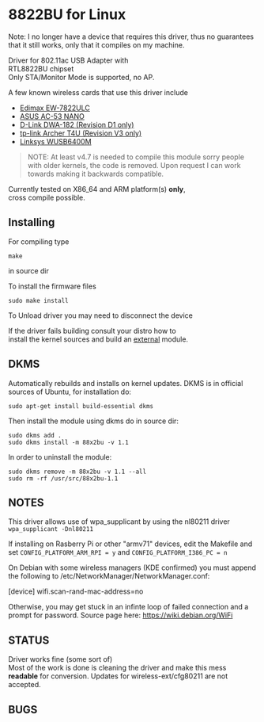 # 8822BU for Linux

Note: I no longer have a device that requires this driver, thus no guarantees that it still works, only that it compiles on my machine.

Driver for 802.11ac USB Adapter with  
RTL8822BU chipset  
Only STA/Monitor Mode is supported, no AP.  

A few known wireless cards that use this driver include 
* [Edimax EW-7822ULC](http://us.edimax.com/edimax/merchandise/merchandise_detail/data/edimax/us/wireless_adapters_ac1200_dual-band/ew-7822ulc/)
* [ASUS AC-53 NANO](https://www.asus.com/Networking/USB-AC53-Nano/)
* [D-Link DWA-182 (Revision D1 only)](http://ca.dlink.com/products/connect/wireless-ac1200-dual-band-usb-adapter/)
* [tp-link Archer T4U (Revision V3 only)](https://www.tp-link.com/us/home-networking/usb-adapter/archer-t4u/)
* [Linksys WUSB6400M](https://www.linksys.com/us/support-product?pid=01t340000042wpSAAQ)


> NOTE: At least v4.7 is needed to compile this module
> sorry people with older kernels, the code is removed.
> Upon request I can work towards making it backwards compatible.

Currently tested on X86_64 and ARM platform(s) **only**,  
cross compile possible.

## Installing
For compiling type  
```
make
```
in source dir  

To install the firmware files  
```
sudo make install
```


To Unload driver you may need to disconnect the device  

If the driver fails building consult your distro how to  
install the kernel sources and build an <u>external</u> module.

## DKMS
Automatically rebuilds and installs on kernel updates. DKMS is in official sources of Ubuntu, for installation do:
```
sudo apt-get install build-essential dkms
```

Then install the module using dkms do in source dir:
```
sudo dkms add .
sudo dkms install -m 88x2bu -v 1.1
```
In order to uninstall the module:
```
sudo dkms remove -m 88x2bu -v 1.1 --all
sudo rm -rf /usr/src/88x2bu-1.1
```

## NOTES  
This driver allows use of wpa_supplicant by using the nl80211 driver
`wpa_supplicant -Dnl80211`

If installing on Rasberry Pi or other "armv71" devices, edit the Makefile and set `CONFIG_PLATFORM_ARM_RPI = y` and `CONFIG_PLATFORM_I386_PC = n`

On Debian with some wireless managers (KDE confirmed) you must append the following to /etc/NetworkManager/NetworkManager.conf:

[device]
wifi.scan-rand-mac-address=no

Otherwise, you may get stuck in an infinte loop of failed connection and a prompt for password. Source page here:
https://wiki.debian.org/WiFi

## STATUS
Driver works fine (some sort of)  
Most of the work is done is cleaning the driver and make this mess **readable**   for conversion.
Updates for wireless-ext/cfg80211  are not accepted.  

  
## BUGS

